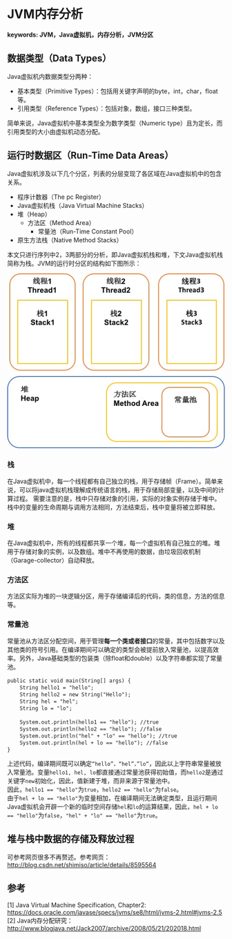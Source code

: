 # JVM内存分析
**keywords: JVM，Java虚拟机，内存分析，JVM分区**  

## 数据类型（Data Types）
Java虚拟机内数据类型分两种：

* 基本类型（Primitive Types）：包括用关键字声明的byte，int，char，float等。
* 引用类型（Reference Types）：包括对象，数组，接口三种类型。

简单来说，Java虚拟机中基本类型全为数字类型（Numeric type）且为定长，而引用类型的大小由虚拟机动态分配。

## 运行时数据区（Run-Time Data Areas）
Java虚拟机涉及以下几个分区，列表的分层变现了各区域在Java虚拟机中的包含关系。  

* 程序计数器（The pc Register）
* Java虚拟机栈（Java Virtual Machine Stacks）
* 堆（Heap）
  + 方法区（Method Area）
    - 常量池（Run-Time Constant Pool）
* 原生方法栈（Native Method Stacks）  

本文只进行序列中2，3两部分的分析，即Java虚拟机栈和堆，下文Java虚拟机栈简称为栈。JVM的运行时分区的结构如下图所示：

![Java虚拟机结构图](./assets/img/jvm-structure.jpg)

### 栈
在Java虚拟机中，每一个线程都有自己独立的栈，用于存储帧（Frame）。简单来说，可以将java虚拟机栈理解成传统语言的栈，用于存储局部变量，以及中间的计算过程。
需要注意的是，栈中只存储对象的引用，实际的对象实例存储于堆中。栈中的变量的生命周期与调用方法相同，方法结束后，栈中变量将被立即释放。

### 堆
在Java虚拟机中，所有的线程都共享一个堆，每一个虚拟机有自己独立的堆。堆用于存储对象的实例，以及数组。堆中不再使用的数据，由垃圾回收机制（Garage-collector）自动释放。

### 方法区
方法区实际为堆的一块逻辑分区，用于存储编译后的代码，类的信息，方法的信息等。

### 常量池
常量池从方法区分配空间，用于管理**每一个类或者接口**的常量，其中包括数字以及其他类的符号引用。在编译期间可以确定的类型会被提前放入常量池，以提高效率。另外，Java基础类型的包装类（除float和double）以及字符串都实现了常量池。

```
public static void main(String[] args) {
	String hello1 = "hello";
	String hello2 = new String("Hello");
	String hel = "hel";
	String lo = "lo";

	System.out.println(hello1 == "hello"); //true
	System.out.println(hello2 == "hello"); //false
	System.out.println("hel" + "lo" == "hello"); //true
	System.out.println(hel + lo == "hello"); //false
}
```

上述代码，编译期间既可以确定`“hello”，“hel”，”lo“`，因此以上字符串常量被放入常量池。变量`hello1, hel, lo`都直接通过常量池获得初始值，而`hello2`是通过关键字`new`初始化，因此，值新建于堆，而非来源于常量池中。  
因此，`hello1 == "hello"`为`true`，`hello2 == "hello"`为`false`。  
由于`hel + lo == "hello"`为变量相加，在编译期间无法确定类型，且运行期间Java虚拟机会开辟一个新的临时空间存储`hel`和`lo`的运算结果，因此，`hel + lo == "hello"`为`false`，`"hel" + "lo" == "hello"`为`true`。  

## 堆与栈中数据的存储及释放过程
可参考网页很多不再赘述。参考网页：http://blog.csdn.net/shimiso/article/details/8595564

## 参考
[1] Java Virtual Machine Specification, Chapter2: https://docs.oracle.com/javase/specs/jvms/se8/html/jvms-2.html#jvms-2.5  
[2] Java内存分配研究：http://www.blogjava.net/Jack2007/archive/2008/05/21/202018.html  
